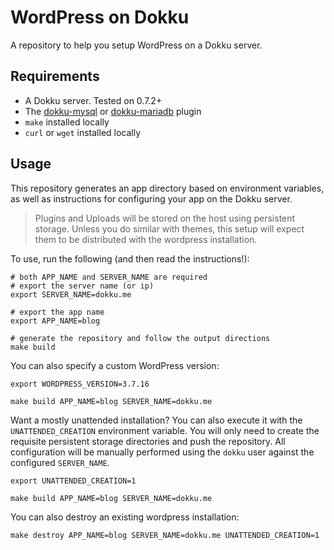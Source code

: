 # WordPress on Dokku

A repository to help you setup WordPress on a Dokku server.

## Requirements

- A Dokku server. Tested on 0.7.2+
- The [dokku-mysql](https://github.com/dokku/dokku-mysql) or [dokku-mariadb](https://github.com/dokku/dokku-mariadb) plugin
- `make` installed locally
- `curl` or `wget` installed locally

## Usage

This repository generates an app directory based on environment variables, as well as instructions for configuring your app on the Dokku server.

> Plugins and Uploads will be stored on the host using persistent storage. Unless you do similar with themes, this setup will expect them to be distributed with the wordpress installation.

To use, run the following (and then read the instructions!):

```shell
# both APP_NAME and SERVER_NAME are required
# export the server name (or ip)
export SERVER_NAME=dokku.me

# export the app name
export APP_NAME=blog

# generate the repository and follow the output directions
make build
```

You can also specify a custom WordPress version:

```shell
export WORDPRESS_VERSION=3.7.16

make build APP_NAME=blog SERVER_NAME=dokku.me
```

Want a mostly unattended installation? You can also execute it with the `UNATTENDED_CREATION` environment variable. You will only need to create the requisite persistent storage directories and push the repository. All configuration will be manually performed using the `dokku` user against the configured `SERVER_NAME`.

```shell
export UNATTENDED_CREATION=1

make build APP_NAME=blog SERVER_NAME=dokku.me
```

You can also destroy an existing wordpress installation:

```shell
make destroy APP_NAME=blog SERVER_NAME=dokku.me UNATTENDED_CREATION=1
```
